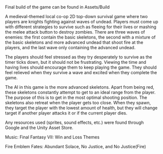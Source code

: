 Final build of the game can be found in Assets/Build

A medieval-themed local co-op 2D top-down survival game where two players are knights fighting against 
waves of undead. Players must come up with different strategies to survive such as fleeing for their 
lives or mashing the melee attack button to destroy zombies. There are three waves of enemies: the first contain the 
basic skeletons, the second with a mixture of the basic skeletons and more advanced undead that shoot
fire at the players, and the last wave only containing the advanced undead.

The players should feel stressed as they try desperately to survive as the timer ticks down, but it
should not be frustrating. Viewing the time and having lives should encourage them to keep playing 
the game. They should feel relieved when they survive a wave and excited when they complete the game.

The AI in this game is the more advanced skeletons. 
Apart from being red, these skeletons constantly attempt to get to an ideal range from the player. 
The purpose of this is to get in the most optimal shooting position. 
The skeletons also retreat when the player gets too close. 
When they spawn, they target the player with the lowest amount of health, but they will change target if another player 
attacks it or if the current player dies.

Any resources used (sprites, sound effects, etc.) were found through Google and the Unity Asset Store. 

Music:
Final Fantasy VII: Win and Loss Themes

Fire Emblem Fates: Abundant Solace, No Justice, and No Justice(Fire)
